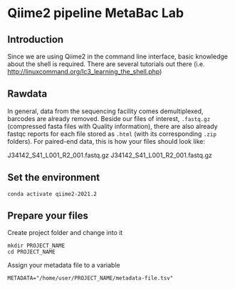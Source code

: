 # Qiime2 pipeline MetaBac Lab

## Introduction

Since we are using Qiime2 in the command line interface, basic knowledge about the shell is required. There are several tutorials out there (i.e. <http://linuxcommand.org/lc3_learning_the_shell.php>) 


## Rawdata

In general, data from the sequencing facility comes demultiplexed, barcodes are already removed.
Beside our files of interest, `.fastq.gz` (compressed fasta files with Quality information), there
are also already fastqc reports for each file stored as `.html` (with its corresponding `.zip` folders).
For paired-end data, this is how your files should look like:

J34142_S41_L001_R2_001.fastq.gz
J34142_S41_L001_R2_001.fastq.gz

## Set the environment 

```{bash}
conda activate qiime2-2021.2
```

## Prepare your files

Create project folder and change into it

```{bash}
mkdir PROJECT_NAME
cd PROJECT_NAME
```

Assign your metadata file to a variable

```{bash}
METADATA="/home/user/PROJECT_NAME/metadata-file.tsv"
```
